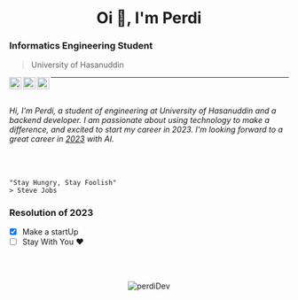 
<h1 align="center">Oi 🙌, I'm Perdi</h1>

### Informatics Engineering Student
> University of Hasanuddin

<p align="center">
  <a href="https://www.instagram.com/perdidev/">
    <img align="left" alt="PerdiDev's Instagram" width="22px" src="https://raw.githubusercontent.com/hussainweb/hussainweb/main/icons/instagram.png" />
  </a>
  <a href="https://twitter.com/malaikat___maut_">
    <img align="left" alt="PerdiDev | Twitter" width="22px" src="https://raw.githubusercontent.com/peterthehan/peterthehan/master/assets/twitter.svg" />
  </a>
  <a href="https://www.linkedin.com/in/perdi-dev/">
    <img align="left" alt="PerdiDev's LinkedIN" width="22px" src="https://raw.githubusercontent.com/peterthehan/peterthehan/master/assets/linkedin.svg" />
  </a>
</p>

---

</br>

###### Hi, I'm Perdi, a student of engineering at University of Hasanuddin and a backend developer. I am passionate about using technology to make a difference, and excited to start my career in 2023. I'm looking forward to a great career in [2023](https://www.instagram.com/perdidev/) with AI.

</br>

```
"Stay Hungry, Stay Foolish"
> Steve Jobs
```
### Resolution of 2023
- [x] Make a startUp
- [ ] Stay With You ♥️

</br>
</br>

<p align="center"> <img src="https://github-readme-stats.vercel.app/api?username=perdiDev&show_icons=true&theme=radical" alt="perdiDev" />
